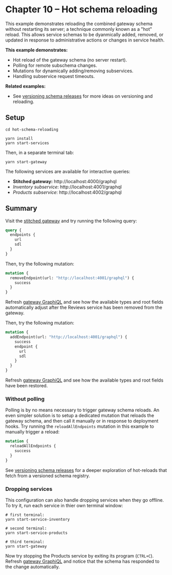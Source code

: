 # Chapter 10 – Hot schema reloading

This example demonstrates reloading the combined gateway schema without restarting its server; a technique commonly known as a "hot" reload. This allows service schemas to be dyanmically added, removed, or updated in response to administrative actions or changes in service health.

**This example demonstrates:**

- Hot reload of the gateway schema (no server restart).
- Polling for remote subschema changes.
- Mutations for dynamically adding/removing subservices.
- Handling subservice request timeouts.

**Related examples:**

- See [versioning schema releases](../versioning-schema-releases) for more ideas on versioning and reloading.

## Setup

```shell
cd hot-schema-reloading

yarn install
yarn start-services
```

Then, in a separate terminal tab:

```shell
yarn start-gateway
```

The following services are available for interactive queries:

- **Stitched gateway:** http://localhost:4000/graphql
- _Inventory subservice_: http://localhost:4001/graphql
- _Products subservice_: http://localhost:4002/graphql

## Summary

Visit the [stitched gateway](http://localhost:4000/graphql) and try running the following query:

```graphql
query {
  endpoints {
    url
    sdl
  }
}
```

Then, try the following mutation:

```graphql
mutation {
  removeEndpoint(url: "http://localhost:4001/graphql") {
    success
  }
}
```

Refresh [gateway GraphiQL](http://localhost:4000/graphql) and see how the available types and root fields automatically adjust after the Reviews service has been removed from the gateway.

Then, try the following mutation:

```graphql
mutation {
  addEndpoint(url: "http://localhost:4001/graphql") {
    success
    endpoint {
      url
      sdl
    }
  }
}
```

Refresh [gateway GraphiQL](http://localhost:4000/graphql) and see how the available types and root fields have been restored.

### Without polling

Polling is by no means necessary to trigger gateway schema reloads. An even simpler solution is to setup a dedicated mutation that reloads the gateway schema, and then call it manually or in response to deployment hooks. Try running the `reloadAllEndpoints` mutation in this example to manually trigger a reload:

```graphql
mutation {
  reloadAllEndpoints {
    success
  }
}
```

See [versioning schema releases](../versioning-schema-releases) for a deeper exploration of hot-reloads that fetch from a versioned schema registry.

### Dropping services

This configuration can also handle dropping services when they go offline. To try it, run each service in thier own terminal window:

```shell
# first terminal:
yarn start-service-inventory

# second terminal:
yarn start-service-products

# third terminal:
yarn start-gateway
```

Now try stopping the Products service by exiting its program (`CTRL+C`). Refresh [gateway GraphiQL](http://localhost:4000/graphql) and notice that the schema has responded to the change automatically.
